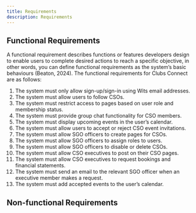 ```yaml
---
title: Requirements
description: Requirements
---
```


## Functional Requirements
A functional requirement describes functions or features developers design to enable users to complete desired actions to reach a specific objective, in other words, you can define functional requirements as the system’s basic behaviours (Beaton, 2024). The functional requirements for Clubs Connect are as follows:
1.	The system must only allow sign-up/sign-in using Wits email addresses.
2.	The system must allow users to follow CSOs.
3.	The system must restrict access to pages based on user role and membership status.
4.	The system must provide group chat functionality for CSO members.
5.	The system must display upcoming events in the user’s calendar.
6.	The system must allow users to accept or reject CSO event invitations.
7.	The system must allow SGO officers to create pages for CSOs.
8.	The system must allow SGO officers to assign roles to users.
9.	The system must allow SGO officers to disable or delete CSOs.
10.	The system must allow CSO executives to post on their CSO pages.
11.	The system must allow CSO executives to request bookings and financial statements.
12.	The system must send an email to the relevant SGO officer when an executive member makes a request.
13.	The system must add accepted events to the user’s calendar.

## Non-functional Requirements